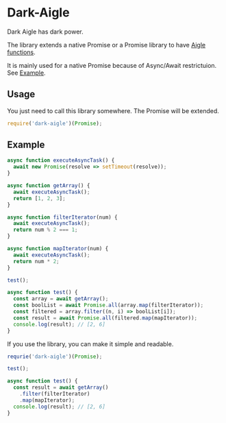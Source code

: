 # Dark-Aigle

Dark Aigle has dark power. 

The library extends a native Promise or a Promise library to have [Aigle functions](https://github.com/suguru03/aigle#functions).

It is mainly used for a native Promise because of Async/Await restrictuion. See [Example](https://github.com/suguru03/dark-aigle#example).

## Usage

You just need to call this library somewhere. The Promise will be extended.

```js
require('dark-aigle')(Promise);
```

## Example

```js
async function executeAsyncTask() {
  await new Promise(resolve => setTimeout(resolve));
}

async function getArray() {
  await executeAsyncTask();
  return [1, 2, 3];
}

async function filterIterator(num) {
  await executeAsyncTask();
  return num % 2 === 1;
}

async function mapIterator(num) {
  await executeAsyncTask();
  return num * 2;
}
```

```js
test();

async function test() {
  const array = await getArray();
  const boolList = await Promise.all(array.map(filterIterator));
  const filtered = array.filter((n, i) => boolList[i]);
  const result = await Promise.all(filtered.map(mapIterator));
  console.log(result); // [2, 6]
}
```

If you use the library, you can make it simple and readable.

```js
requrie('dark-aigle')(Promise);

test();

async function test() {
  const result = await getArray()
    .filter(filterIterator)
    .map(mapIterator);
  console.log(result); // [2, 6]
}
```
